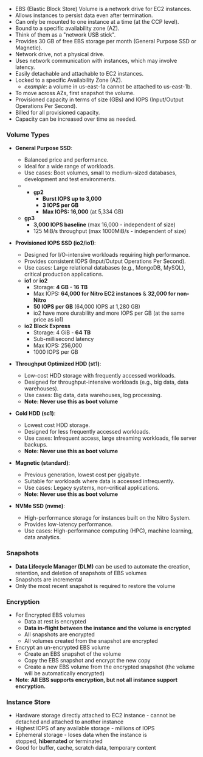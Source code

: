 - EBS (Elastic Block Store) Volume is a network drive for EC2 instances.
- Allows instances to persist data even after termination.
- Can only be mounted to one instance at a time (at the CCP level).
- Bound to a specific availability zone (AZ).
- Think of them as a "network USB stick".
- Provides 30 GB of free EBS storage per month (General Purpose SSD or Magnetic).
- Network drive, not a physical drive.
- Uses network communication with instances, which may involve latency.
- Easily detachable and attachable to EC2 instances.
- Locked to a specific Availability Zone (AZ).
	- _example_: a volume in us-east-1a cannot be attached to us-east-1b.
- To move across AZs, first snapshot the volume.
- Provisioned capacity in terms of size (GBs) and IOPS (Input/Output Operations Per Second).
- Billed for all provisioned capacity.
- Capacity can be increased over time as needed.

### Volume Types

- **General Purpose SSD**:
    - Balanced price and performance.
    - Ideal for a wide range of workloads.
    - Use cases: Boot volumes, small to medium-sized databases, development and test environments.
    - - **gp2**
	    - **Burst IOPS up to 3,000**
	    - **3 IOPS per GB**
	    - **Max IOPS: 16,000** (at 5,334 GB)
    - **gp3**
	    - **3,000 lOPS baseline** (max 16,000 - independent of size)
	    - 125 MiB/s throughput (max 1000MiB/s - independent of size)

- **Provisioned IOPS SSD (io2/io1)**:
    - Designed for I/O-intensive workloads requiring high performance.
    - Provides consistent IOPS (Input/Output Operations Per Second).
    - Use cases: Large relational databases (e.g., MongoDB, MySQL), critical production applications.
    - **io1** or **io2**
	    - Storage: **4 GB - 16 TB**
	    - Max IOPS: **64,000 for Nitro EC2 instances** & **32,000 for non-Nitro**
	    - **50 lOPS per GB** (64,000 IOPS at 1,280 GB)
	    - io2 have more durability and more IOPS per GB (at the same price as io1)
	- **io2 Block Express**
	    - Storage: 4 GiB - **64 TB**
	    - Sub-millisecond latency
	    - Max IOPS: 256,000
	    - 1000 lOPS per GB

- **Throughput Optimized HDD (st1)**:
    - Low-cost HDD storage with frequently accessed workloads.
    - Designed for throughput-intensive workloads (e.g., big data, data warehouses).
    - Use cases: Big data, data warehouses, log processing.
    - **Note: Never use this as boot volume**

- **Cold HDD (sc1)**:
    - Lowest cost HDD storage.
    - Designed for less frequently accessed workloads.
    - Use cases: Infrequent access, large streaming workloads, file server backups.
    - **Note: Never use this as boot volume**

- **Magnetic (standard)**:
    - Previous generation, lowest cost per gigabyte.
    - Suitable for workloads where data is accessed infrequently.
    - Use cases: Legacy systems, non-critical applications.
    - **Note: Never use this as boot volume**

- **NVMe SSD (nvme)**:
    - High-performance storage for instances built on the Nitro System.
    - Provides low-latency performance.
    - Use cases: High-performance computing (HPC), machine learning, data analytics.

### Snapshots

- **Data Lifecycle Manager (DLM)** can be used to automate the creation, retention, and deletion of snapshots of EBS volumes
- Snapshots are incremental
- Only the most recent snapshot is required to restore the volume

### Encryption

- For Encrypted EBS volumes
    - Data at rest is encrypted
    - **Data in-flight between the instance and the volume is encrypted**
    - All snapshots are encrypted
    - All volumes created from the snapshot are encrypted
- Encrypt an un-encrypted EBS volume
    - Create an EBS snapshot of the volume
    - Copy the EBS snapshot and encrypt the new copy
    - Create a new EBS volume from the encrypted snapshot (the volume will be automatically encrypted)
- **Note: All EBS supports encryption, but not all instance support encryption.**

### Instance Store

- Hardware storage directly attached to EC2 instance - cannot be detached and attached to another instance
- Highest IOPS of any available storage - millions of IOPS
- Ephemeral storage - loses data when the instance is stopped, **hibernated** or terminated
- Good for buffer, cache, scratch data, temporary content

